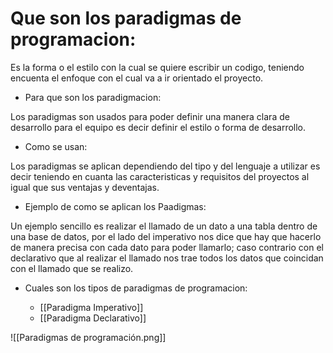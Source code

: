 # Que son los paradigmas de programacion:

Es la forma o el estilo con la cual se quiere escribir un codigo, teniendo encuenta el enfoque con el cual va a ir orientado el proyecto.

- Para que son los paradigmacion:

Los paradigmas son usados para poder definir una manera clara de desarrollo para el equipo es decir definir el estilo o forma de desarrollo.

- Como se usan:

Los paradigmas se aplican dependiendo del tipo y del lenguaje a utilizar es decir teniendo en cuanta las caracteristicas y requisitos del proyectos al igual que sus ventajas y deventajas.

- Ejemplo de como se aplican los Paadigmas:

Un ejemplo sencillo es realizar el llamado de un dato a una tabla dentro de una base de datos, por el lado del imperativo nos dice que hay que hacerlo de manera precisa con cada dato para poder llamarlo; caso contrario con el declarativo que al realizar el llamado nos trae todos los datos que coincidan con el llamado que se realizo.


- Cuales son los tipos de paradigmas de programacion:

	+ [[Paradigma Imperativo]]
	+ [[Paradigma Declarativo]]

![[Paradigmas de programación.png]]